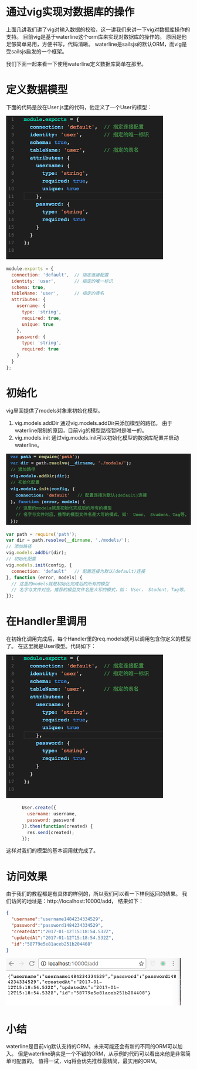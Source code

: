 # 通过vig实现对数据库的操作

上面几讲我们讲了vig对输入数据的校验，这一讲我们来讲一下vig对数据库操作的支持。
目前vig是基于waterline这个orm库来实现对数据库的操作的。
原因是他足够简单易用，方便书写，代码清晰。
waterline是sailsjs的默认ORM，而vig是受sailsjs启发的一个框架。


我们下面一起来看一下使用waterline定义数据库简单在那里。

# 定义数据模型

下面的代码是放在User.js里的代码，他定义了一个User的模型：

![](./images/model-1.png)

```js
module.exports = {
  connection: 'default',  // 指定连接配置
  identity: 'user',       // 指定的唯一标识
  schema: true,          
  tableName: 'user',      // 指定的表名
  attributes: {
    username: {
      type: 'string',
      required: true,
      unique: true
    },
    password: {
      type: 'string',
      required: true
    }
  }
};
```

# 初始化

vig里面提供了models对象来初始化模型。

1. vig.models.addDir
    通过vig.models.addDir来添加模型的路径。
    由于waterline限制的原因，目前vig的模型路径暂时是唯一的。
2. vig.models.init
    通过vig.models.init可以初始化模型的数据库配置并启动waterline。

![](./images/model-3.png)

```js
var path = require('path');
var dir = path.resolve(__dirname, './models/');
// 添加路径
vig.models.addDir(dir);     
// 初始化配置
vig.models.init(config, {
  connection: 'default'   // 配置连接为默认(default)连接
}, function (error, models) {
  // 这里的models就是初始化完成后的所有的模型
  // 名字与文件对应。推荐的模型文件名是大写的模式，如： User， Student，Tag等。
});
```

# 在Handler里调用

在初始化调用完成后，每个Handler里的req.models就可以调用包含你定义的模型了。
在这里就是User模型。代码如下：

![](./images/model-1.png)

```js
      User.create({
        username: username,
        password: password
      }).then(function(created) {
        res.send(created);
      });
```

这样对我们的模型的基本调用就完成了。

# 访问效果

由于我们的教程都是有具体的样例的，所以我们可以看一下样例返回的结果。
我们访问的地址是：http://localhost:10000/add，
结果如下：

```json
{
  "username":"username1484234334529",
  "password":"password1484234334529",
  "createdAt":"2017-01-12T15:18:54.532Z",
  "updatedAt":"2017-01-12T15:18:54.532Z",
  "id":"58779e5e81aceb251b204408"
}
```

![](./images/model-4.png)


# 小结

waterline是目前vig默认支持的ORM，未来可能还会有新的不同的ORM可以加入。
但是waterline确实是一个不错的ORM，从示例的代码可以看出来他是非常简单可配置的。
值得一试，vig将会优先推荐最精简，最实用的ORM。












